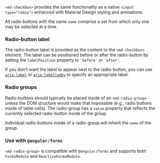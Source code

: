 `<md-checkbox>` provides the same functionality as a native `<input type="radio">` enhanced with 
Material Design styling and animations.  
 
<!-- example(radio-button-overview) -->
 
All radio buttons with the same `name` comprise a set from which only one may be selected at a time.
  
### Radio-button label
The radio-button label is provided as the content to the `<md-checkbox>` element. The label can be 
positioned before or after the radio-button by setting the `labelPosition` property to `'before'` 
or `'after'`.

If you don't want the label to appear next to the radio-button, you can use 
[`aria-label`](https://www.w3.org/TR/wai-aria/states_and_properties#aria-label) or 
[`aria-labelledby`](https://www.w3.org/TR/wai-aria/states_and_properties#aria-labelledby) to 
specify an appropriate label.


### Radio groups
Radio-buttons should typically be placed inside of an `<md-radio-group>` unless the DOM structure
would make that impossible (e.g., radio buttons inside of table cells). The radio-group has a 
`value` property that reflects the currently selected radio-button inside of the group.

Individual radio-buttons inside of a radio-group will inherit the `name` of the group.


### Use with `@angular/forms`
`<md-radio-group>` is compatible with `@angular/forms` and supports both `FormsModule` 
and `ReactiveFormsModule`.
